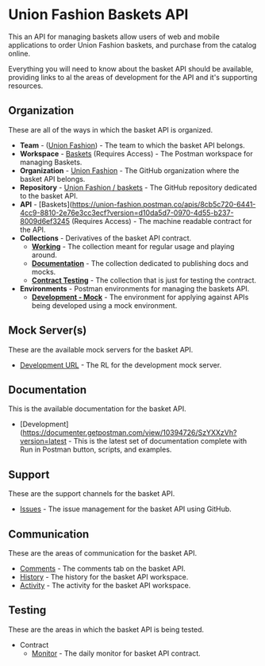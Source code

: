 # Union Fashion Baskets API
This an API for managing baskets allow users of web and mobile applications to order Union Fashion baskets, and purchase from the catalog online.

Everything you will need to know about the basket API should be available, providing links to al the areas of development for the API and it's supporting resources.

## Organization
These are all of the ways in which the basket API is organized.

- **Team** - ([Union Fashion](https://union-fashion.postman.co/team)) - The team to which the basket API belongs.
- **Workspace** - [Baskets](https://union-fashion.postman.co/workspaces/2990215b-b3e0-4431-b2ca-80cf01274a25/apis) (Requires Access) - The Postman workspace for managing Baskets.
- **Organization** - [Union Fashion](https://github.com/union-fashion) - The GitHub organization where the basket API belongs.
- **Repository** - [Union Fashion / baskets](https://github.com/union-fashion/baskets) - The GitHub repository dedicated to the basket API.
- **API** - [Baskets](https://union-fashion.postman.co/apis/8cb5c720-6441-4cc9-8810-2e76e3cc3ecf?version=d10da5d7-0970-4d55-b237-8009d6ef3245 (Requires Access) - The machine readable contract for the API.
- **Collections** - Derivatives of the basket API contract.
    - [**Working**](https://union-fashion.postman.co/collections/10394726-9d7fe56b-ba01-4a02-aa8e-6d1b013ef380) - The collection meant for regular usage and playing around.
    - [**Documentation**](https://union-fashion.postman.co/collections/10394726-5d603948-a7a9-4b50-ae6c-04b79c4895ba) - The collection dedicated to publishing docs and mocks.
    - [**Contract Testing**](https://union-fashion.postman.co/collections/10394726-6a36be77-8fa0-4a4f-8d1d-e7080e8d90f1) - The collection that is just for testing the contract.
- **Environments** - Postman environments for managing the baskets API.
    - [**Development - Mock**](https://union-fashion.postman.co/environments/10394726-04d26840-9035-456d-9c68-8f675d6c4e5d) - The environment for applying against APIs being developed using a mock environment.

## Mock Server(s)
These are the available mock servers for the basket API.

- [Development URL](https://f7785723-c31c-4944-baf1-08c58f186515.mock.pstmn.io) - The RL for the development mock server.

## Documentation
This is the available documentation for the basket API.

- [Development](https://documenter.getpostman.com/view/10394726/SzYXXzVh?version=latest - This is the latest set of documentation complete with Run in Postman button, scripts, and examples.

## Support
These are the support channels for the basket API.

- [Issues](https://github.com/union-fashion/baskets/issues) - The issue management for the basket API using GitHub.

## Communication
These are the areas of communication for the basket API.

- [Comments](https://union-fashion.postman.co/apis/8cb5c720-6441-4cc9-8810-2e76e3cc3ecf?version=d10da5d7-0970-4d55-b237-8009d6ef3245) - The comments tab on the basket API.
- [History](https://union-fashion.postman.co/workspaces/a396c446-3ecd-48c7-8df1-e2fee10f129f/history) - The history for the basket API workspace.
- [Activity](https://union-fashion.postman.co/workspaces/a396c446-3ecd-48c7-8df1-e2fee10f129f/activity) - The activity for the basket API workspace.

## Testing
These are the areas in which the basket API is being tested.

- Contract
  - [Monitor](https://union-fashion.postman.co/monitors/1ea73082-158c-45e0-802e-ad4394902c98?job=1ea73082-94dd-4240-b8a6-5e3975962971&result=success&result=failure&result=error&result=abort&trigger=api&trigger=schedule&trigger=webhook&workspace=a396c446-3ecd-48c7-8df1-e2fee10f129f) - The daily monitor for basket API contract.
